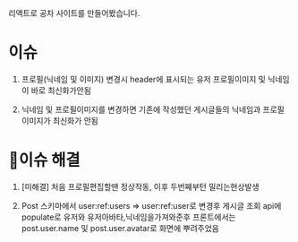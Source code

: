 리액트로 공차 사이트를 만들어봤습니다.

# 이슈

1. 프로필(닉네임 및 이미지) 변경시 header에 표시되는 유저 프로필이미지 및 닉네임이 바로 최신화가안됨

2. 닉네임 및 프로필이미지를 변경하면 기존에 작성했던 게시글들의 닉네임과 프로필이미지가 최신화가 안됨

# 🎈이슈 해결

1. [미해결] 처음 프로필편집할땐 정상작동, 이후 두번째부턴 밀리는현상발생

2. Post 스키마에서 user:ref:users => user:ref:user로 변경후 게시글 조회 api에 populate로 유저와 유저아바타,닉네임을가져와준후 프론트에서는 post.user.name 및 post.user.avatar로 화면에 뿌려주었음
